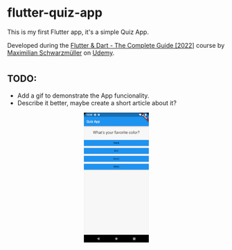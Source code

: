 # flutter-quiz-app

This is my first Flutter app, it's a simple Quiz App.

Developed during the [Flutter & Dart - The Complete Guide [2022]](https://www.udemy.com/course/learn-flutter-dart-to-build-ios-android-apps/) course by [Maximilian Schwarzmüller](https://www.udemy.com/user/maximilian-schwarzmuller/) on [Udemy](https://www.udemy.com).
#
## TODO:
- Add a gif to demonstrate the App funcionality.
- Describe it better, maybe create a short article about it?

<p align="center">
  <img src="quiz_app.gif" width="150"/>
</p>